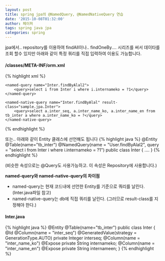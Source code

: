```yaml
---
layout: post
title: spring jpa의 @NamedQuery, @NamedNativeQuery 연습
date: '2015-10-08T01:32:00'
author: 페이퍼
tags: spring java jpa
categories: spring
---
```


jpa에서.. repository를 이용하여 findAll이나.. findOneBy.... 시리즈를 써서 데이타를 조회 할수 있지만
아래와 같이 특정 쿼리를 직접 입력하여 이용도 가능합니다.

#### /classes/META-INF/orm.xml
{% highlight xml %}
<?xml version="1.0" encoding="UTF-8"?>
<entity-mappings xmlns="http://java.sun.com/xml/ns/persistence/orm"
                 version="2.0">

    <named-query name="Inter.findByAlal2">
        <query>select i from Inter i where i.internameko = ?1</query>
    </named-query>

    <named-native-query name="Inter.findByAlal" result-class="sample.jpa.Inter">
        <query>select a.inter_seq, a.inter_name_ko, a.inter_name_en from tb_inter a where a.inter_name_ko = ?</query>
    </named-native-query>

</entity-mappings>
{% endhighlight %}

또는.. 아래와 같이 Entity 클래스에 선언해도 됩니다
{% highlight java %}
@Entity @Table(name="tb_inter")
@NamedQuery(name = "User.findByAlal2",
  query = "select i from Inter i where i.internameko = ?1")
public class Inter {
....
}
{% endhighlight %}

(비슷한 속성으로는 @Query도 사용가능하고. 이 속성은 Repository에 사용합니다.)

**named-query와 named-native-query의 차이점**
 - named-query는 현재 코드내에 선언한 Entity를 기준으로 쿼리를 날린다. (Inter.java파일 참고)
 - named-native-query는 db에 직접 쿼리를 날린다. (그러므로 result-class를 지정해야 한다.)

#### Inter.java
{% highlight java %}
@Entity @Table(name="tb_inter")
public class Inter {
    @Id @Column(name = "inter_seq") @GeneratedValue(strategy = GenerationType.AUTO)
    private Integer interseq;
    @Column(name = "inter_name_ko") @Expose
    private String internameko;
    @Column(name = "inter_name_en") @Expose
    private String internameen;
}
{% endhighlight %}


